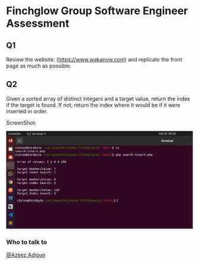 # Finchglow Group Software Engineer Assessment

## Q1

Review the website: (https://www.wakanow.com) and replicate the front page as much as possible.

## Q2

Given a sorted array of distinct integers and a target value, return the index if the target is found. If not, return the index where it would be if it were inserted in order.

ScreenShot:

![Q2 Result](https://github.com/ejalee/finchglow-assessment/blob/main/q2-result.png?raw=true)

### Who to talk to

 [@Azeez Adigun](https://linkedin.com/in/azeezadigun)
